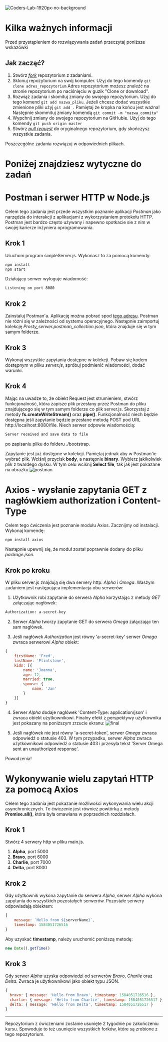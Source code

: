 ![Coders-Lab-1920px-no-background](https://user-images.githubusercontent.com/152855/73064373-5ed69780-3ea1-11ea-8a71-3d370a5e7dd8.png)

# Kilka ważnych informacji

Przed przystąpieniem do rozwiązywania zadań przeczytaj poniższe wskazówki

## Jak zacząć?

1. Stwórz [*fork*](https://guides.github.com/activities/forking/) repozytorium z zadaniami.
2. Sklonuj repozytorium na swój komputer. Użyj do tego komendy `git clone adres_repozytorium`
Adres repozytorium możesz znaleźć na stronie repozytorium po naciśnięciu w guzik "Clone or download".
3. Rozwiąż zadania i skomituj zmiany do swojego repozytorium. Użyj do tego komend `git add nazwa_pliku`.
Jeżeli chcesz dodać wszystkie zmienione pliki użyj `git add .` 
Pamiętaj że kropka na końcu jest ważna!
Następnie skommituj zmiany komendą `git commit -m "nazwa_commita"`
4. Wypchnij zmiany do swojego repozytorium na GitHubie.  Użyj do tego komendy `git push origin master`
5. Stwórz [*pull request*](https://help.github.com/articles/creating-a-pull-request) do oryginalnego repozytorium, gdy skończysz wszystkie zadania.

Poszczególne zadania rozwiązuj w odpowiednich plikach.

# Poniżej znajdziesz wytyczne do zadań

# Postman i serwer HTTP w Node.js

Celem tego zadania jest przede wszystkim poznanie aplikacji _Postman_ jako narzędzia do interakcji z aplikacjami z wykorzystaniem protokołu HTTP. Postman jest bardzo często używany i napewno spotkacie sie z nim w swojej karierze inżyniera oprogramowania.

## Krok 1

Uruchom program simpleServer.js. Wykonasz to za pomocą komendy:

```bash
npm install
npm start
```

Działający serwer wyloguje wiadomość:

```bash
Listening on port 8080
```

## Krok 2

Zainstaluj Postman'a. Aplikację można pobrać spod [tego adresu](https://www.postman.com/downloads/). Postman nie różni się w zależności od systemu operacyjnego. Następnie zaimportuj kolekcję _Prosty_serwer.postman_collection.json_, która znajduje się w tym samym folderze.

## Krok 3

Wykonaj wszystkie zapytania dostępne w kolekcji. Pobaw się kodem dostępnym w pliku _server.js_, spróbuj podmienić wiadomości, dodać warunki.

## Krok 4

Mając na uwadze to, że obiekt Request jest strumieniem, stwórz funkcjonalność, która zapisze plik przesłany przez Postman do pliku znajdującego się w tym samym folderze co plik server.js. Skorzystaj z metody **fs.createWriteStream()** oraz **pipe()**. Funkcjonalność niech będzie dostępna jeśli zapytanie będzie przesłane metodą POST pod URL http://localhost:8080/file. Niech serwer odpowie wiadomością:

```bash
Server received and save data to file
```

po zapisaniu pliku do folderu ./bootstrap.

Zapytanie jest już dostępne w kolekcji. Pamiętaj jednak aby w Postman'ie wybrać plik. Wciśnij przycisk **body**, a następnie **binary**. Wybierz jakikolwiek plik z twardego dysku. W tym celu wciśnij **Select file**, tak jak jest pokazane na obrazku ![postman](./images/postman_binary.png)

# Axios - wysłanie zapytania GET z nagłówkiem authorization i Content-Type

Celem tego ćwiczenia jest poznanie modułu Axios. Zacznijmy od instalacji. Wykonaj komendę:

```bash
npm install axios
```

Następnie upewnij się, że moduł został poprawnie dodany do pliku _package.json_.

## Krok po kroku

W pliku server.js znajdują się dwa servery http: _Alpha_ i _Omega_. Waszym zadaniem jest następująca implementacja obu serwerów:

1. Użytkownik robi zapytanie do serwera _Alpha_ korzystając z metody *GET* załączając nagłówek:
```bash
Authorization: a-secret-key
```
2. Serwer _Alpha_ tworzy zapytanie GET do serwera _Omega_ załączając ten sam nagłówek.

3. Jeśli nagłówek _Authorization_ jest równy 'a-secret-key' serwer _Omega_ zwraca serwerowi _Alpha_ obiekt:

```javascript
{
    firstName: 'Fred',
    lastName: 'Flintstone',
    kids: [{
        name: 'Joanna',
        age: 12,
        married: true,
        spouse: {
            name: 'Jan'
        }
    }]
}
```
4. Serwer _Alpha_ dodaje nagłówek 'Content-Type: application/json' i zwraca obiekt użytkownikowi. Finalny efekt z perspektywy użytkownika jest pokazany na poniższym zrzucie ekranu:
![final](./images/fred_flinstone.png) 

5. Jeśli nagłówek nie jest równy 'a-secret-token', serwer _Omega_ zwraca odpowiedź o statusie 403. W tym przypadku, serwer _Alpha_ zwraca użytkownikowi odpowiedź o statusie 403 i przesyła tekst 'Server Omega sent an unauthorized response'.

Powodzenia!

# Wykonywanie wielu zapytań HTTP za pomocą Axios

Celem tego zadania jest pokazanie możliwości wykonywania wielu akcji asynchronicznych. Te ćwiczenie jest również powtórką z metody **Promise.all()**, która była omawiana w poprzednich rozdziałach.

## Krok 1
Stwórz 4 serwery http w pliku main.js.
1. **Alpha**, port 5000
2. **Bravo**, port 6000
3. **Charlie**, port 7000
4. **Delta**, port 8000

## Krok 2
Gdy użytkownik wykona zapytanie do serwera _Alpha_, serwer _Alpha_ wykona zapytania do wszystkich pozostałych serwerów. Pozostałe serwery odpowiadają obiektem:

```javascript
{
    message: `Hello from ${serverName}`,
    timestamp: 1584051726516
}
```

Aby uzyskać **timestamp**, należy uruchomić poniższą metodę:
```javascript
new Date().getTime()
```

## Krok 3
Gdy serwer _Alpha_ uzyska odpowiedzi od serwerów _Bravo_, _Charlie_ oraz _Delta_. Zwraca je użytkownikowi jako obiekt typu JSON.

```javascript
{
  bravo: { message: 'Hello from Bravo', timestamp: 1584051726516 },
  charlie: { message: 'Hello from Charlie', timestamp: 1584051726517 },
  delta: { message: 'Hello from Delta', timestamp: 1584051726517 }
}

```





---

Repozytorium z ćwiczeniami zostanie usunięte 2 tygodnie po zakończeniu kursu. Spowoduje to też usunięcie wszystkich forków, które są zrobione z tego repozytorium.
